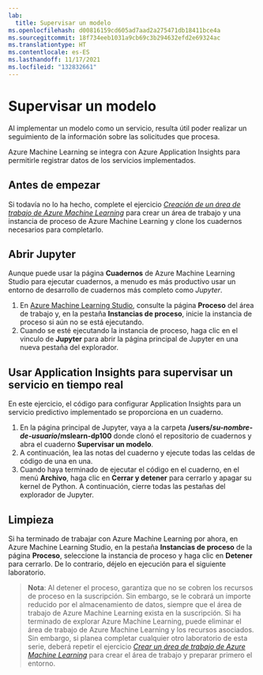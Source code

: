 ```yaml
---
lab:
  title: Supervisar un modelo
ms.openlocfilehash: d00816159cd605ad7aad2a275471db18411bce4a
ms.sourcegitcommit: 18f734eeb1031a9cb69c3b294632efd2e69324ac
ms.translationtype: HT
ms.contentlocale: es-ES
ms.lasthandoff: 11/17/2021
ms.locfileid: "132832661"
---
```

# <a name="monitor-a-model"></a>Supervisar un modelo

Al implementar un modelo como un servicio, resulta útil poder realizar un seguimiento de la información sobre las solicitudes que procesa.

Azure Machine Learning se integra con Azure Application Insights para permitirle registrar datos de los servicios implementados.

## <a name="before-you-start"></a>Antes de empezar

Si todavía no lo ha hecho, complete el ejercicio *[Creación de un área de trabajo de Azure Machine Learning](01-create-a-workspace.md)* para crear un área de trabajo y una instancia de proceso de Azure Machine Learning y clone los cuadernos necesarios para completarlo.

## <a name="open-jupyter"></a>Abrir Jupyter

Aunque puede usar la página **Cuadernos** de Azure Machine Learning Studio para ejecutar cuadernos, a menudo es más productivo usar un entorno de desarrollo de cuadernos más completo como *Jupyter*.

1. En [Azure Machine Learning Studio](https://ml.azure.com), consulte la página **Proceso** del área de trabajo y, en la pestaña **Instancias de proceso**, inicie la instancia de proceso si aún no se está ejecutando.
2. Cuando se esté ejecutando la instancia de proceso, haga clic en el vinculo de **Jupyter** para abrir la página principal de Jupyter en una nueva pestaña del explorador.

## <a name="use-application-insights-to-monitor-a-real-time-service"></a>Usar Application Insights para supervisar un servicio en tiempo real

En este ejercicio, el código para configurar Application Insights para un servicio predictivo implementado se proporciona en un cuaderno.

1. En la página principal de Jupyter, vaya a la carpeta **/users/*su-nombre-de-usuario*/mslearn-dp100** donde clonó el repositorio de cuadernos y abra el cuaderno **Supervisar un modelo**.
2. A continuación, lea las notas del cuaderno y ejecute todas las celdas de código de una en una.
3. Cuando haya terminado de ejecutar el código en el cuaderno, en el menú **Archivo**, haga clic en **Cerrar y detener** para cerrarlo y apagar su kernel de Python. A continuación, cierre todas las pestañas del explorador de Jupyter.

## <a name="clean-up"></a>Limpieza

Si ha terminado de trabajar con Azure Machine Learning por ahora, en Azure Machine Learning Studio, en la pestaña **Instancias de proceso** de la página **Proceso**, seleccione la instancia de proceso y haga clic en **Detener** para cerrarlo. De lo contrario, déjelo en ejecución para el siguiente laboratorio.

> **Nota**: Al detener el proceso, garantiza que no se cobren los recursos de proceso en la suscripción. Sin embargo, se le cobrará un importe reducido por el almacenamiento de datos, siempre que el área de trabajo de Azure Machine Learning exista en la suscripción. Si ha terminado de explorar Azure Machine Learning, puede eliminar el área de trabajo de Azure Machine Learning y los recursos asociados. Sin embargo, si planea completar cualquier otro laboratorio de esta serie, deberá repetir el ejercicio *[Crear un área de trabajo de Azure Machine Learning](01-create-a-workspace.md)* para crear el área de trabajo y preparar primero el entorno.